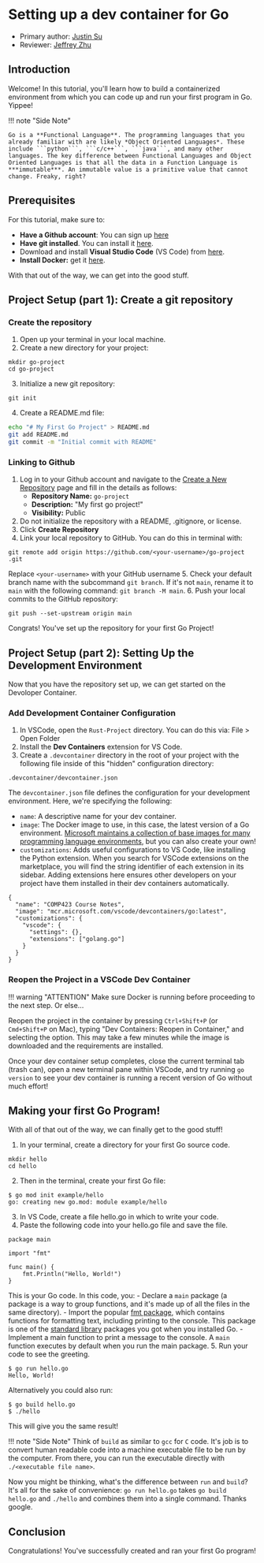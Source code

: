 # Setting up a dev container for Go

* Primary author: [Justin Su](https://github.com/jsu21ges)
* Reviewer: [Jeffrey Zhu](https://github.com/JeffJeffisawesome)

## Introduction

Welcome! In this tutorial, you'll learn how to build a containerized environment from which you can code up and run your first program in Go. Yippee!

!!! note "Side Note"

    Go is a **Functional Language**. The programming languages that you already familiar with are likely *Object Oriented Languages*. These include ```python```, ```c/c++```, ```java```, and many other languages. The key difference between Functional Languages and Object Oriented Languages is that all the data in a Function Language is ***immutable***. An immutable value is a primitive value that cannot change. Freaky, right?

## Prerequisites

For this tutorial, make sure to:

 - **Have a Github account**: You can sign up [here](https://github.com/)
 - **Have git installed**. You can install it [here](https://git-scm.com/book/en/v2/Getting-Started-Installing-Git).
 - Download and install **Visual Studio Code** (VS Code) from [here](https://code.visualstudio.com/).
 - **Install Docker:** get it [here](https://www.docker.com/products/docker-desktop).

With that out of the way, we can get into the good stuff.

## Project Setup (part 1): Create a git repository

### Create the repository
1. Open up your terminal in your local machine.
2. Create a new directory for your project:
```
mkdir go-project
cd go-project
```
3. Initialize a new git repository:
```
git init
```
4. Create a README.md file:
``` bash
echo "# My First Go Project" > README.md
git add README.md
git commit -m "Initial commit with README"
```

### Linking to Github
1. Log in to your Github account and navigate to the [Create a New Repository](https://github.com/new) page and fill in the details as follows:
     - **Repository Name:** ```go-project```
     - **Description:** "My first go project!"
     - **Visibility:** Public
2. Do not initialize the repository with a README, .gitignore, or license. 
3. Click **Create Repository**
4. Link your local repository to GitHub. You can do this in terminal with:
```
git remote add origin https://github.com/<your-username>/go-project .git
```
Replace `<your-username>` with your GitHub username
5. Check your default branch name with the subcommand `git branch`. If it's not `main`, rename it to `main` with the following command: `git branch -M main`.
6. Push your local commits to the GitHub repository:
```
git push --set-upstream origin main
```

Congrats! You've set up the repository for your first Go Project!

## Project Setup (part 2): Setting Up the Development Environment

Now that you have the repository set up, we can get started on the Devoloper Container.

### Add Development Container Configuration

1. In VSCode, open the ```Rust-Project``` directory. You can do this via: File > Open Folder
2. Install the **Dev Containers** extension for VS Code.
3. Create a ```.devcontainer``` directory in the root of your project with the following file inside of this "hidden" configuration directory:
```
.devcontainer/devcontainer.json
```

The `devcontainer.json` file defines the configuration for your development environment. Here, we're specifying the following:

- `name`: A descriptive name for your dev container.
- `image`: The Docker image to use, in this case, the latest version of a Go environment. [Microsoft maintains a collection of base images for many programming language environments](https://hub.docker.com/r/microsoft/vscode-devcontainers), but you can also create your own!
- `customizations`: Adds useful configurations to VS Code, like installing the Python extension. When you search for VSCode extensions on the marketplace, you will find the string identifier of each extension in its sidebar. Adding extensions here ensures other developers on your project have them installed in their dev containers automatically.

```
{
  "name": "COMP423 Course Notes",
  "image": "mcr.microsoft.com/vscode/devcontainers/go:latest",
  "customizations": {
    "vscode": {
      "settings": {},
      "extensions": ["golang.go"]
    }
  }
}
```

### Reopen the Project in a VSCode Dev Container

!!! warning "ATTENTION"
    Make sure Docker is running before proceeding to the next step. Or else...

Reopen the project in the container by pressing `Ctrl+Shift+P` (or `Cmd+Shift+P` on Mac), typing "Dev Containers: Reopen in Container," and selecting the option. This may take a few minutes while the image is downloaded and the requirements are installed.

Once your dev container setup completes, close the current terminal tab (trash can), open a new terminal pane within VSCode, and try running `go version` to see your dev container is running a recent version of Go without much effort!

## Making your first Go Program!

With all of that out of the way, we can finally get to the good stuff!

1. In your terminal, create a directory for your first Go source code.
```
mkdir hello
cd hello
```
2. Then in the terminal, create your first Go file:
```
$ go mod init example/hello
go: creating new go.mod: module example/hello
```
3. In VS Code, create a file hello.go in which to write your code.
4. Paste the following code into your hello.go file and save the file.
```
package main

import "fmt"

func main() {
    fmt.Println("Hello, World!")
}
```
 This is your Go code. In this code, you: 
    - Declare a `main` package (a package is a way to group functions, and it's made up of all the files in the same directory).
    - Import the popular [fmt package](https://pkg.go.dev/fmt/), which contains functions for formatting text, including printing to the console. This package is one of the [standard library](https://pkg.go.dev/std) packages you got when you installed Go.
    - Implement a main function to print a message to the console. A `main` function executes by default when you run the main package.
5. Run your code to see the greeting.
```
$ go run hello.go
Hello, World!
```
Alternatively you could also run:
```
$ go build hello.go
$ ./hello
```
This will give you the same result!

!!! note "Side Note"
    Think of `build` as similar to `gcc` for `C` code. It's job is to convert human readable code into a machine executable file to be run by the computer. From there, you can run the executable directly with `./<executable file name>`.

Now you might be thinking, what's the difference between `run` and `build`? It's all for the sake of convenience: ```go run hello.go``` takes ```go build hello.go``` and ```./hello``` and combines them into a single command. Thanks google.

## Conclusion

Congratulations! You've successfully created and ran your first Go program!